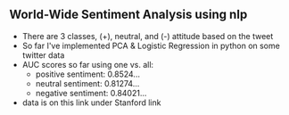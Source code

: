 ## World-Wide Sentiment Analysis using nlp
* There are 3 classes, (+), neutral, and (-) attitude based on the tweet
* So far I've implemented PCA & Logistic Regression in python on some twitter data
* AUC scores so far using one vs. all:
	* positive sentiment: 0.8524...
	* neutral sentiment: 0.81274...
	* negative sentiment: 0.84021...
* data is on this link under Stanford link
